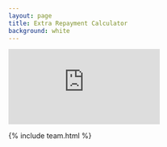 ```yaml
---
layout: page
title: Extra Repayment Calculator
background: white
---
```


<div>
    <iframe class="amortisation-calc" frameborder="0"
        src="https://www.ooba.co.za/calculators/bond-amortization-calculator?iframe=true&iftype=nobrand"
        title="Extra Repayment Calculator"></iframe>
</div>

{% include team.html %}